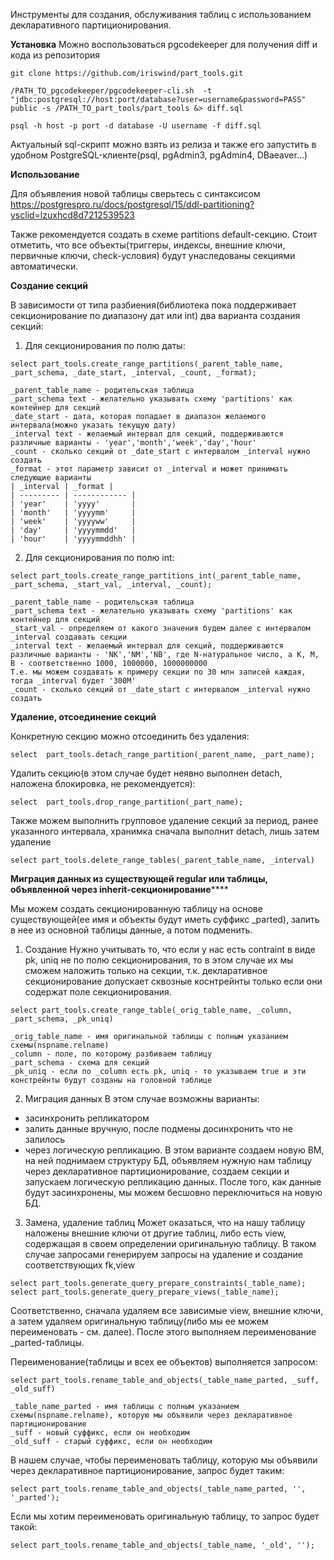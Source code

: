 Инструменты для создания, обслуживания таблиц с использованием декларативного партиционирования.

**Установка**
Можно воспользоваться pgcodekeeper для получения diff и кода из репозитория

`git clone https://github.com/iriswind/part_tools.git`

`/PATH_TO_pgcodekeeper/pgcodekeeper-cli.sh  -t "jdbc:postgresql://host:port/database?user=username&password=PASS" public -s /PATH_TO_part_tools/part_tools &> diff.sql`

`psql -h host -p port -d database -U username -f diff.sql`

Актуальный sql-скрипт можно взять из релиза и также его запустить в удобном PostgreSQL-клиенте(psql, pgAdmin3, pgAdmin4, DBaeaver...)

**Использование**

Для объявления новой таблицы сверьтесь с синтаксисом
https://postgrespro.ru/docs/postgresql/15/ddl-partitioning?ysclid=lzuxhcd8d7212539523

Также рекомендуется создать в схеме partitions default-секцию.
Стоит отметить, что все объекты(триггеры, индексы, внешние ключи, первичные ключи, check-условия) будут унаследованы секциями автоматически.

**Создание секций**

В зависимости от типа разбиения(библиотека пока поддерживает секционирование по диапазону дат или int) два варианта создания секций:
1. Для секционирования по полю даты:

`select part_tools.create_range_partitions(_parent_table_name, _part_schema, _date_start, _interval, _count, _format);`

    _parent_table_name - родительская таблица
    _part_schema text - желательно указывать схему 'partitions' как контейнер для секций
    _date_start - дата, которая попадает в диапазон желаемого интервала(можно указать текущую дату)
    _interval text - желаемый интервал для секций, поддерживаются различные варианты - 'year','month','week','day','hour'
    _count - сколько секций от _date_start с интервалом _interval нужно создать
    _format - этот параметр зависит от _interval и может принимать следующие варианты
    | _interval | _format |
    | --------- | ------------ |
    | 'year'    | 'yyyy'       |
    | 'month'   | 'yyyymm'     |
    | 'week'    | 'yyyyww'     |
    | 'day'     | 'yyyymmdd'   |
    | 'hour'    | 'yyyymmddhh' |

2. Для секционирования по полю int:

`select part_tools.create_range_partitions_int(_parent_table_name, _part_schema, _start_val, _interval, _count);`

    _parent_table_name - родительская таблица
    _part_schema text - желательно указывать схему 'partitions' как контейнер для секций
    _start_val - определяем от какого значения будем далее с интервалом _interval создавать секции
    _interval text - желаемый интервал для секций, поддерживаются различные варианты - 'NК','NМ','NB', где N-натуральное число, а K, M, B - соответственно 1000, 1000000, 1000000000
    Т.е. мы можем создавать к примеру секции по 30 млн записей каждая, тогда _interval будет '300M'
    _count - сколько секций от _date_start с интервалом _interval нужно создать

**Удаление, отсоединение секций**

Конкретную секцию можно отсоединить без удаления:

`select  part_tools.detach_range_partition(_parent_name, _part_name);`

Удалить секцию(в этом случае будет неявно выполнен detach, наложена блокировка, не рекомендуется):

`select  part_tools.drop_range_partition(_part_name);`

Также можем выполнить групповое удаление секций за период, ранее указанного интервала, хранимка сначала выполнит detach, лишь затем удаление

`select part_tools.delete_range_tables(_parent_table_name, _interval)`

**Миграция данных из существующей regular или таблицы, объявленной через inherit-секционирование******

Мы можем создать секционированную таблицу на основе существующей(ее имя и объекты будут иметь суффикс _parted), залить в нее из основной таблицы данные, а потом подменить.

1. Создание
Нужно учитывать то, что если у нас есть contraint в виде pk, uniq не по полю секционирования, то в этом случае их мы сможем наложить только на секции, т.к. декларативное секционирование допускает сквозные коснтрейнты только если они содержат поле секционирования.

`select part_tools.create_range_table(_orig_table_name, _column, _part_schema, _pk_uniq)`

    _orig_table_name - имя оригинальной таблицы с полным указанием схемы(nspname.relname)
    _column - поле, по которому разбиваем таблицу
    _part_schema - схема для секций
    _pk_uniq - если по _column есть pk, uniq - то указываем true и эти констрейнты будут созданы на головной таблице
    
2. Миграция данных
В этом случае возможны варианты:
 - засинхронить репликатором
 - залить данные вручную, после подмены досинхронить что не залилось
 - через логическую репликацию. В этом варианте создаем новую ВМ, на ней поднимаем структуру БД, объявляем нужную нам таблицу через декларативное партиционирование, создаем секции и запускаем логическую репликацию данных. После того, как данные будут засинхронены, мы можем бесшовно переключиться на новую БД.
 
3. Замена, удаление таблиц
Может оказаться, что на нашу таблицу наложены внешние ключи от другие таблиц, либо есть view, содержащая в своем определении оригинальную таблицу.
В таком случае запросами генерируем запросы на удаление и создание соответствующих fk,view

```
select part_tools.generate_query_prepare_constraints(_table_name);
select part_tools.generate_query_prepare_views(_table_name);
```

Соответственно, сначала удаляем все зависимые view, внешние ключи, а затем удаляем оригинальную таблицу(либо мы ее можем переименовать - см. далее).
После этого выполняем переименование _parted-таблицы.

Переименование(таблицы и всех ее объектов) выполняется запросом:

`select part_tools.rename_table_and_objects(_table_name_parted, _suff, _old_suff)`

    _table_name_parted - имя таблицы с полным указанием схемы(nspname.relname), которую мы объявили через декларативное партиционирование
    _suff - новый суффикс, если он необходим
    _old_suff - старый суффикс, если он необходим

В нашем случае, чтобы переименовать таблицу, которую мы объявили через декларативное партиционирование, запрос будет таким:

`select part_tools.rename_table_and_objects(_table_name_parted, '', '_parted');`

Если мы хотим переименовать оригинальную таблицу, то запрос будет такой:

`select part_tools.rename_table_and_objects(_table_name, '_old', '');`
